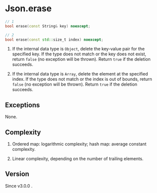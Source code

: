 # **Json.erase**

```cpp
// 1
bool erase(const String& key) noexcept;

// 2
bool erase(const std::size_t index) noexcept;
```

1. If the internal data type is `Object`, delete the key-value pair for the specified key. If the type does not match or the key does not exist, return `false` (no exception will be thrown). Return `true` if the deletion succeeds.

2. If the internal data type is `Array`, delete the element at the specified index. If the type does not match or the index is out of bounds, return `false` (no exception will be thrown). Return `true` if the deletion succeeds.

## Exceptions

None.

## Complexity

1. Ordered map: logarithmic complexity; hash map: average constant complexity.

2. Linear complexity, depending on the number of trailing elements.

## Version

Since v3.0.0 .

